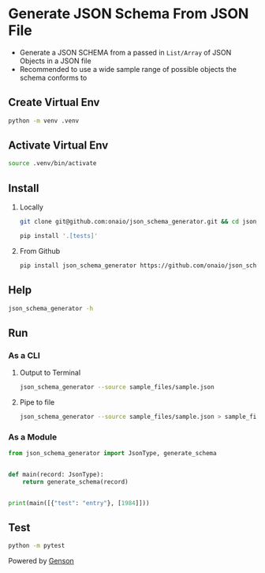 # Generate JSON Schema From JSON File

- Generate a JSON SCHEMA from a passed in `List/Array` of JSON Objects in a JSON file
- Recommended to use a wide sample range of possible objects the schema conforms to

## Create Virtual Env

```bash
python -m venv .venv
```

## Activate Virtual Env

```bash
source .venv/bin/activate
```

## Install

1.  Locally

    ```bash
    git clone git@github.com:onaio/json_schema_generator.git && cd json_schema_generator

    pip install '.[tests]'
    ```

2.  From Github

    ```bash
    pip install json_schema_generator https://github.com/onaio/json_schema_generator/archive/main.zip
    ```

## Help

```bash
json_schema_generator -h
```

## Run

### As a CLI

1. Output to Terminal

   ```bash
   json_schema_generator --source sample_files/sample.json
   ```

2. Pipe to file

   ```bash
   json_schema_generator --source sample_files/sample.json > sample_files/schema.json
   ```

### As a Module

```python
from json_schema_generator import JsonType, generate_schema


def main(record: JsonType):
    return generate_schema(record)


print(main([{"test": "entry"}, [1984]]))

```

## Test

```bash
python -m pytest
```

Powered by [Genson](https://github.com/wolverdude/GenSON)
